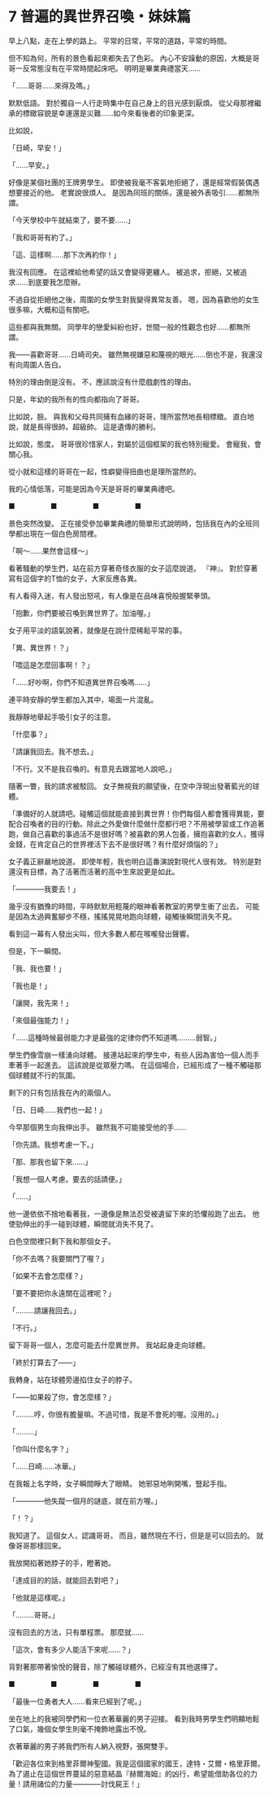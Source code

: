 # 7 普遍的異世界召喚・妹妹篇

早上八點，走在上學的路上。
平常的日常，平常的道路，平常的時間。

但不知為何，所有的景色看起來都失去了色彩。
內心不安躁動的原因，大概是哥哥一反常態沒有在平常時間起床吧。
明明是畢業典禮當天......

「......哥哥......來得及嗎。」

默默低語。
對於獨自一人行走時集中在自己身上的目光感到厭煩。
從父母那裡繼承的標緻容貌是幸運還是災難......如今來看後者的印象更深。

比如說，

「日崎，早安！」

「......早安。」

好像是某個社團的王牌男學生。
即使被我毫不客氣地拒絕了，還是經常假裝偶遇想要接近的他。
老實說很煩人。
是因為同班的關係，還是被外表吸引......都無所謂。

「今天學校中午就結束了，要不要......」

「我和哥哥有約了。」

「這、這樣啊......那下次再約你！」

我沒有回應。
在這裡給他希望的話又會變得更纏人。
被追求，拒絕，又被追求......到底要我怎麼辦。

不過自從拒絕他之後，周圍的女學生對我變得異常友善。
嗯，因為喜歡他的女生很多嘛，大概和這有關吧。

這些都與我無關。
同學年的戀愛糾紛也好，世間一般的性觀念也好......都無所謂。

我——喜歡哥哥......日崎司央。
雖然無視嫌惡和蔑視的眼光......倒也不是，我還沒有向周圍人告白。

特別的理由倒是沒有。
不，應該說沒有什麼戲劇性的理由。

只是，年幼的我所有的性向都指向了哥哥。

比如說，臉。
與我和父母共同擁有血緣的哥哥，理所當然地長相標緻。
直白地說，就是長得很帥。超級帥。
這是遺傳的勝利。

比如說，態度。
哥哥很珍惜家人，對屬於這個框架的我也特別寵愛。
會寵我，會關心我。

從小就和這樣的哥哥在一起，性癖變得扭曲也是理所當然的。

我的心情低落，可能是因為今天是哥哥的畢業典禮吧。

■　　　　　■　　　　　■　　　　　■

景色突然改變。
正在接受參加畢業典禮的簡單形式說明時，包括我在內的全班同學都出現在一個白色房間裡。

「啊～......果然會這樣～」

看著騷動的學生們，站在前方穿著奇怪衣服的女子這麼說道。
『神』。
對於穿著寫有這個字的T恤的女子，大家反應各異。

有人看得入迷，有人發出怒吼，有人像是在品味喜悅般握緊拳頭。

「抱歉，你們要被召喚到異世界了。加油喔。」

女子用平淡的語氣說著，就像是在說什麼稀鬆平常的事。

「異、異世界！？」

「喂這是怎麼回事啊！？」

「......好吵啊，你們不知道異世界召喚嗎......」

連平時安靜的學生都加入其中，場面一片混亂。

我靜靜地舉起手吸引女子的注意。

「什麼事？」

「請讓我回去。我不想去。」

「不行。又不是我召喚的。有意見去跟當地人說吧。」

隨著一瞥，我的請求被駁回。
女子無視我的願望後，在空中浮現出發著藍光的球體。

「準備好的人就請吧。碰觸這個就能直接到異世界！你們每個人都會獲得異能，要配合召喚者的目的行動。除此之外愛做什麼做什麼都行吧？不用被學習或工作追著跑，做自己喜歡的事過活不是很好嗎？被喜歡的男人包養，擁抱喜歡的女人，獲得金錢，在肯定自己的世界裡活下去不是很好嗎？有什麼好煩惱的？」

女子義正辭嚴地說道。
即使年輕，我也明白這番演說對現代人很有效。
特別是對還沒有目標，為了活著而活著的高中生來說更是如此。

「————我要去！」

幾乎沒有猶豫的時間，平時默默用輕蔑的眼神看著教室的男學生衝了出去。
可能是因為太過興奮腳步不穩，搖搖晃晃地跑向球體，碰觸後瞬間消失不見。

看到這一幕有人發出尖叫，但大多數人都在喉嚨發出聲響。

但是，下一瞬間。

「我、我也要！」

「我也是！」

「讓開，我先來！」

「來個最強能力！」

「......這種時候最弱能力才是最強的定律你們不知道嗎.........弱智。」

學生們像雪崩一樣湧向球體。
接連站起來的學生中，有些人因為害怕一個人而手牽著手一起進去。
這該說是從眾壓力嗎。
在這個場合，已經形成了一種不觸碰那個球體就不行的氛圍。

剩下的只有包括我在內的兩個人。

「日、日崎......我們也一起！」

今早那個男生向我伸出手。
雖然我不可能接受他的手......

「你先請。我想考慮一下。」

「那、那我也留下來......」

「我想一個人考慮。要去的話請便。」

「......」

他一邊依依不捨地看著我，一邊像是無法忍受被遺留下來的恐懼般跑了出去。
他使勁伸出的手一碰到球體，瞬間就消失不見了。

白色空間裡只剩下我和那個女子。

「你不去嗎？我要關門了喔？」

「如果不去會怎麼樣？」

「要不要把你永遠關在這裡呢？」

「.........請讓我回去。」

「不行。」

留下哥哥一個人，怎麼可能去什麼異世界。
我站起身走向球體。

「終於打算去了——」

我轉身，站在球體旁邊掐住女子的脖子。

「——如果殺了你，會怎麼樣？」

「.........哼，你很有膽量嘛。不過可惜，我是不會死的喔。沒用的。」

「.........」

「你叫什麼名字？」

「......日崎......冰華。」

在我報上名字時，女子瞬間睜大了眼睛。
她邪惡地咧開嘴，豎起手指。

「————他失蹤一個月的謎底，就在前方喔。」

「！？」

我知道了。
這個女人，認識哥哥。
而且，雖然現在不行，但是是可以回去的。
就像哥哥那樣回來。

我放開掐著她脖子的手，瞪著她。

「達成目的的話，就能回去對吧？」

「他就是這樣呢。」

「.........哥哥。」

沒有回去的方法，只有單程票。
那麼就......

「這次，會有多少人能活下來呢......？」

背對著那帶著愉悅的聲音，除了觸碰球體外，已經沒有其他選擇了。

■　　　　　■　　　　　■　　　　　■

「最後一位勇者大人......看來已經到了呢。」

坐在地上的我被同學們和一位衣著華麗的男子迎接。
看到我時男學生們明顯地鬆了口氣，幾個女學生則毫不掩飾地露出不悅。

衣著華麗的男子將我們所有人納入視野，張開雙手。

「歡迎各位來到格里菲爾神聖國。我是這個國家的國王，達特・艾爾・格里菲爾。為了遏止在這個世界蔓延的惡意結晶『赫爾海姆』的凶行，希望能借助各位的力量！請用諸位的力量————討伐屍王！」